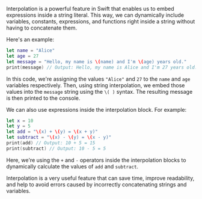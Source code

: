 Interpolation is a powerful feature in Swift that enables us to embed expressions inside a string literal. This way, we can dynamically include variables, constants, expressions, and functions right inside a string without having to concatenate them.

Here's an example:

```swift
let name = "Alice"
let age = 27
let message = "Hello, my name is \(name) and I'm \(age) years old."
print(message) // Output: Hello, my name is Alice and I'm 27 years old.
```

In this code, we're assigning the values `"Alice"` and `27` to the `name` and `age` variables respectively. Then, using string interpolation, we embed those values into the `message` string using the `\( )` syntax. The resulting message is then printed to the console.

We can also use expressions inside the interpolation block. For example:

```swift
let x = 10
let y = 5
let add = "\(x) + \(y) = \(x + y)"
let subtract = "\(x) - \(y) = \(x - y)"
print(add) // Output: 10 + 5 = 15
print(subtract) // Output: 10 - 5 = 5
```

Here, we're using the `+` and `-` operators inside the interpolation blocks to dynamically calculate the values of `add` and `subtract`.

Interpolation is a very useful feature that can save time, improve readability, and help to avoid errors caused by incorrectly concatenating strings and variables.